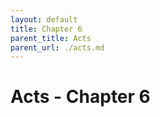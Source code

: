 ```yaml
---
layout: default
title: Chapter 6
parent_title: Acts
parent_url: ./acts.md
---
```


# Acts - Chapter 6

